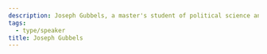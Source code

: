 ```yaml
---
description: Joseph Gubbels, a master's student of political science and public administration at uOttawa.
tags:
  - type/speaker
title: Joseph Gubbels
---
```

